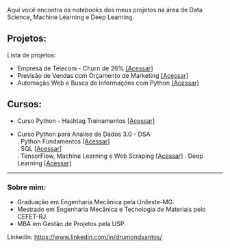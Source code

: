 Aqui você encontra os *notebooks* dos meus projetos na área de Data Science, Machine Learning e Deep Learning.
## Projetos:
Lista de projetos:

- Empresa de Telecom - Churn de 26% [[Acessar]](https://colab.research.google.com/drive/10mBTYcx773tJ7eeB1JBSNgEn0xAVN3Z5#scrollTo=h5pKNlveqFNd)
- Previsão de Vendas com Orçamento de Marketing [[Acessar]](https://colab.research.google.com/drive/15vaN5ZjF4NNfmb9CLG-x5URmcFG9YIjM#scrollTo=Twjgkf3lNjdo)
- Automação Web e Busca de Informações com Python [[Acessar]](https://github.com/danieldrumonds/DataScience/blob/main/Automa%C3%A7%C3%A3o%20Web%20(Selenium).ipynb)

## Cursos:
- Curso Python - Hashtag Treinamentos [[Acessar]](https://github.com/danieldrumonds/DataScience/blob/main/Aulas%20-%20Python%20(Hashtag%20Treinamentos).ipynb)

- Curso Python para Análise de Dados 3.0 - DSA<br />
. Python Fundamentos [[Acessar]](https://github.com/danieldrumonds/DataScience/blob/main/1_Python_para_An%C3%A1lise_de_Dados_3.0_DSA.ipynb)<br />
. SQL [[Acessar]]()<br />
. TensorFlow, Machine Learning e Web Scraping [[Acessar]](https://github.com/danieldrumonds/DataScience/blob/main/3_TensorFlow_ML_DL_WebScraping_DSA.ipynb)
. Deep Learning [[Acessar]](https://github.com/danieldrumonds/DataScience/blob/main/3_TensorFlow_ML_DL_WebScraping_DSA.ipynb)

---
### Sobre mim:

* Graduação em Engenharia Mecânica pela Unileste-MG.
* Mestrado em Engenharia Mecânica e Tecnologia de Materiais pelo CEFET-RJ.
* MBA em Gestão de Projetos pela USP.

Linkedin: https://www.linkedin.com/in/drumondsantos/
